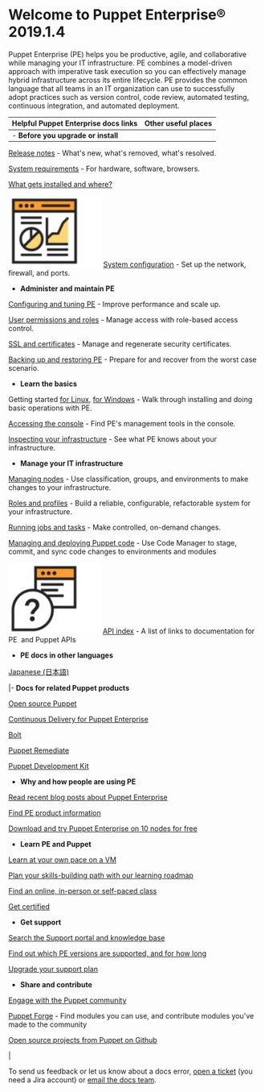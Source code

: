 # Welcome to Puppet Enterprise® 2019.1.4

Puppet Enterprise \(PE\) helps you be productive, agile, and collaborative while managing your IT infrastructure. PE combines a model-driven approach with imperative task execution so you can effectively manage hybrid infrastructure across its entire lifecycle. PE provides the common language that all teams in an IT organization can use to successfully adopt practices such as version control, code review, automated testing, continuous integration, and automated deployment.

|Helpful Puppet Enterprise docs links|Other useful places|
|------------------------------------|-------------------|
|-   **Before you upgrade or install**

[Release notes](release_notes_pe_index.md) - What's new, what's removed, what's resolved.

[System requirements](system_requirements.md) - For hardware, software, browsers.

[What gets installed and where?](what_gets_installed_and_where.md#)

![This page contains                                                   diagrams that show configuration details.](diagram.jpg) [System configuration](system_configuration.md#) - Set up the network, firewall, and ports.


 -   **Administer and maintain PE**

[Configuring and tuning PE](config_intro.md#) - Improve performance and scale up.

[User permissions and roles](rbac_permissions_intro.md#) - Manage access with role-based access control.

[SSL and certificates](ssl_and_certificates.md) - Manage and regenerate security certificates.

[Backing up and restoring PE](backing_up_and_restoring_pe.md#) - Prepare for and recover from the worst case scenario.


 -   **Learn the basics**

Getting started [for Linux](nix_getting_started_guide.md), [for Windows](windows_getting_started_guide.md) - Walk through installing and doing basic operations with PE.

[Accessing the console](console_accessing.md#) - Find PE's management tools in the console.

[Inspecting your infrastructure](inspecting_your_infrastructure.md) - See what PE knows about your infrastructure.


 -   **Manage your IT infrastructure**

[Managing nodes](managing_nodes.md) - Use classification, groups, and environments to make changes to your infrastructure.

[Roles and profiles](the_roles_and_profiles_method.md#) - Build a reliable, configurable, refactorable system for your infrastructure.

[Running jobs and tasks](orchestrating_puppet_and_tasks.md) - Make controlled, on-demand changes.

[Managing and deploying Puppet code](code_mgr.md) - Use Code Manager to stage, commit, and sync code changes to environments and modules

![This page has links to                                                   API docs.](reference.jpg) [API index](api_index.md#) - A list of links to documentation for PE  and Puppet APIs 


 -   **PE docs in other languages**

[Japanese \(日本語\)](https://puppet.com/ja/docs/pe/2019.0/pe_user_guide.html)


|-   **Docs for related Puppet products**

[Open source Puppet](https://puppet.com/docs/puppet/6.0/puppet_index.html)

[Continuous Delivery for Puppet Enterprise](https://puppet.com/docs/continuous-delivery/)

[Bolt](https://puppet.com/docs/bolt/)

[Puppet Remediate](https://puppet.com/docs/remediate/latest/remediate.html)

[Puppet Development Kit](https://puppet.com/docs/pdk/1.x/pdk.html)


 -   **Why and how people are using PE**

[Read recent blog posts about Puppet Enterprise](https://puppet.com/blog-tags/puppet-enterprise)

[Find PE product information](https://puppet.com/products/puppet-enterprise)

[Download and try Puppet Enterprise on 10 nodes for free](https://puppet.com/download-puppet-enterprise)


 -   **Learn PE and Puppet**

[Learn at your own pace on a VM](https://puppet.com/download-learning-vm)

[Plan your skills-building path with our learning roadmap](https://learn.puppet.com/learning-roadmaps)

[Find an online, in-person or self-paced class](https://learn.puppet.com/search?courseId=0&locationId=0)

[Get certified](https://puppet.com/support-services/certification)


 -   **Get support**

[Search the Support portal and knowledge base](https://support.puppet.com/hc/en-us)

[Find out which PE versions are supported, and for how long](https://puppet.com/misc/puppet-enterprise-lifecycle)

[Upgrade your support plan](https://puppet.com/support-services/customer-support/support-plans)


 -   **Share and contribute**

[Engage with the Puppet community](https://puppet.com/community)

[Puppet Forge](https://forge.puppet.com) - Find modules you can use, and contribute modules you've made to the community

[Open source projects from Puppet on Github](https://github.com/puppetlabs/)


|

To send us feedback or let us know about a docs error, [open a ticket](https://tickets.puppetlabs.com/browse/DOCUMENT/?selectedTab=com.atlassian.jira.jira-projects-plugin:summary-panel) \(you need a Jira account\) or [email the docs team](mailto:docs@puppet.com).

